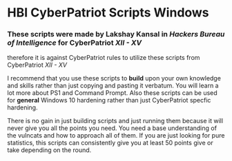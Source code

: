 # HBI CyberPatriot Scripts Windows
### These scripts were made by Lakshay Kansal in *Hackers Bureau of Intelligence* for CyberPatriot *XII - XV*
therefore it is against CyberPatriot rules to utilize these scripts from CyberPatriot *XII - XV*

I recommend that you use these scripts to **build** upon your own knowledge and skills rather than just copying and pasting it verbatum.
You will learn a lot more about PS1 and Command Prompt. Also these scripts can be used for **general** Windows 10 hardening rather than just CyberPatriot specfic hardening.

There is no gain in just building scripts and just running them because it will never give you all the points you need. You need a base understanding of the vulncats and how to approach all of them. If you are just looking for pure statistics, this scripts can consistently give you at least 50 points give or take depending on the round.

